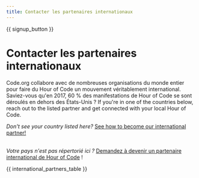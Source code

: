 ```yaml
---
title: Contacter les partenaires internationaux
---
```


{{ signup_button }}

# Contacter les partenaires internationaux

Code.org collabore avec de nombreuses organisations du monde entier pour faire du Hour of Code un mouvement véritablement international. Saviez-vous qu'en 2017, 60 % des manifestations de Hour of Code se sont déroulés en dehors des États-Unis ? If you're in one of the countries below, reach out to the listed partner and get connected with your local Hour of Code.

*Don't see your country listed here?* [See how to become our international partner!](https://code.org/international/apply) <br /> <br />

*Votre pays n'est pas répertorié ici ?* [Demandez à devenir un partenaire international de Hour of Code](https://airtable.com/shreokz55rqubug8F) !

{{ international_partners_table }}